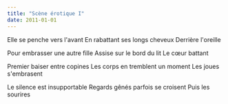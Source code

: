 ```yaml
---
title: "Scène érotique I"
date: 2011-01-01
---
```


Elle se penche vers l'avant
En rabattant ses longs cheveux
Derrière l'oreille

Pour embrasser une autre fille
Assise sur le bord du lit
Le cœur battant

Premier baiser entre copines
Les corps en tremblent un moment
Les joues s'embrasent

Le silence est insupportable
Regards gênés parfois se croisent
Puis les sourires
